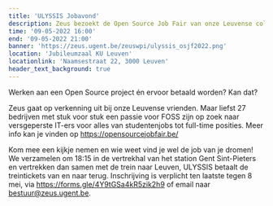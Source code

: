 ```yaml
---
title: 'ULYSSIS Jobavond'
description: Zeus bezoekt de Open Source Job Fair van onze Leuvense collega's!
time: '09-05-2022 16:00'
end: '09-05-2022 21:00'
banner: 'https://zeus.ugent.be/zeuswpi/ulyssis_osjf2022.png'
location: 'Jubileumzaal KU Leuven'
locationlink: 'Naamsestraat 22, 3000 Leuven'
header_text_background: true
---
```


Werken aan een Open Source project én ervoor betaald worden? Kan dat?

Zeus gaat op verkenning uit bij onze Leuvense vrienden. 
Maar liefst 27 bedrijven met stuk voor stuk een passie voor FOSS zijn op zoek naar versgeperste IT-ers voor alles van studentenjobs tot full-time posities.
Meer info kan je vinden op <https://opensourcejobfair.be/>

Kom mee een kijkje nemen en wie weet vind je wel de job van je dromen! We verzamelen om 18:15 in de
vertrekhal van het station Gent Sint-Pieters en vertrekken dan samen met de trein naar Leuven, ULYSSIS betaalt de treintickets van en naar terug. Inschrijving is verplicht ten laatste tegen 8 mei, via <https://forms.gle/4Y9tGSa4kR5zik2h9> of email naar <bestuur@zeus.ugent.be>.
